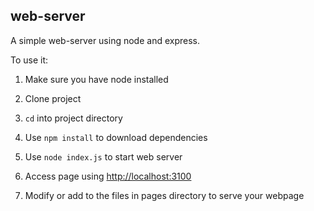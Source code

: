 ## web-server
A simple web-server using node and express.

To use it:
1. Make sure you have node installed

2. Clone project

3. `cd` into project directory

4. Use `npm install` to download dependencies

5. Use `node index.js` to start web server

6. Access page using [http://localhost:3100](http://localhost:3100)

7. Modify or add to the files in pages directory to serve your webpage

